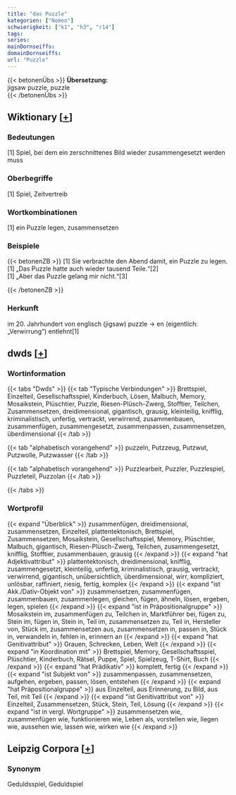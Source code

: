 ```yaml
---
title: "das Puzzle"
kategorien: ["Nomen"]
schwierigkeit: ["k1", "h3", "r14"]
tags:
series:
mainDornseiffs:
domainDornseiffs:
url: "Puzzle"
---
```


{{< betonenÜbs >}}
**Übersetzung:**  
jigsaw puzzle, puzzle  
{{< /betonenÜbs >}}

## Wiktionary [[+](https://de.wiktionary.org/wiki/Puzzle)]

### Bedeutungen
[1] Spiel, bei dem ein zerschnittenes Bild wieder zusammengesetzt werden muss  

### Oberbegriffe
[1] Spiel, Zeitvertreib  

### Wortkombinationen
[1] ein Puzzle legen, zusammensetzen  

### Beispiele
{{< betonenZB >}}
[1] Sie verbrachte den Abend damit, ein Puzzle zu legen.  
[1] „Das Puzzle hatte auch wieder tausend Teile.“[2]  
[1] „Aber das Puzzle gelang mir nicht.“[3]  

{{< /betonenZB >}}
### Herkunft
im 20. Jahrhundert von englisch (jigsaw) puzzle → en (eigentlich: „Verwirrung“) entlehnt[1]  



## dwds [[+](https://www.dwds.de/wb/Puzzle)]

### Wortinformation
{{< tabs "Dwds" >}}
{{< tab "Typische Verbindungen" >}}
Brettspiel, Einzelteil, Gesellschaftsspiel, Kinderbuch, Lösen, Malbuch, Memory, Mosaikstein, Plüschtier, Puzzle, Riesen-Plüsch-Zwerg, Stofftier, Teilchen, Zusammensetzen, dreidimensional, gigantisch, grausig, kleinteilig, knifflig, kriminalistisch, unfertig, vertrackt, verwirrend, zusammenbauen, zusammenfügen, zusammengesetzt, zusammenpassen, zusammensetzen, überdimensional
{{< /tab >}}

{{< tab "alphabetisch vorangehend" >}}
puzzeln, Putzzeug, Putzwut, Putzwolle, Putzwasser
{{< /tab >}}

{{< tab "alphabetisch vorangehend" >}}
Puzzlearbeit, Puzzler, Puzzlespiel, Puzzleteil, Puzzolan
{{< /tab >}}

{{< /tabs >}}

### Wortprofil
{{< expand "Überblick" >}} zusammenfügen, dreidimensional, zusammensetzen, Einzelteil, plattentektonisch, Brettspiel, Zusammensetzen, Mosaikstein, Gesellschaftsspiel, Memory, Plüschtier, Malbuch, gigantisch, Riesen-Plüsch-Zwerg, Teilchen, zusammengesetzt, knifflig, Stofftier, zusammenbauen, grausig {{< /expand >}}
{{< expand "hat Adjektivattribut" >}} plattentektonisch, dreidimensional, knifflig, zusammengesetzt, kleinteilig, unfertig, kriminalistisch, grausig, vertrackt, verwirrend, gigantisch, unübersichtlich, überdimensional, wirr, kompliziert, unlösbar, raffiniert, riesig, fertig, komplex {{< /expand >}}
{{< expand "ist Akk./Dativ-Objekt von" >}} zusammensetzen, zusammenfügen, zusammenbauen, zusammenlegen, gleichen, fügen, ähneln, lösen, ergeben, legen, spielen {{< /expand >}}
{{< expand "ist in Präpositionalgruppe" >}} Mosaikstein im, zusammenfügen zu, Teilchen in, Marktführer bei, fügen zu, Stein im, fügen in, Stein in, Teil im, zusammensetzen zu, Teil in, Hersteller von, Stück im, zusammensetzen aus, zusammensetzen in, passen in, Stück in, verwandeln in, fehlen in, erinnern an {{< /expand >}}
{{< expand "hat Genitivattribut" >}} Grauen, Schrecken, Leben, Welt {{< /expand >}}
{{< expand "in Koordination mit" >}} Brettspiel, Memory, Gesellschaftsspiel, Plüschtier, Kinderbuch, Rätsel, Puppe, Spiel, Spielzeug, T-Shirt, Buch {{< /expand >}}
{{< expand "hat Prädikativ" >}} komplett, fertig {{< /expand >}}
{{< expand "ist Subjekt von" >}} zusammenpassen, zusammensetzen, aufgehen, ergeben, passen, lösen, entstehen {{< /expand >}}
{{< expand "hat Präpositionalgruppe" >}} aus Einzelteil, aus Erinnerung, zu Bild, aus Teil, mit Teil {{< /expand >}}
{{< expand "ist Genitivattribut von" >}} Einzelteil, Zusammensetzen, Stück, Stein, Teil, Lösung {{< /expand >}}
{{< expand "ist in vergl. Wortgruppe" >}} zusammensetzen wie, zusammenfügen wie, funktionieren wie, Leben als, vorstellen wie, liegen wie, aussehen wie, lassen wie, wirken wie {{< /expand >}}

## Leipzig Corpora [[+](https://corpora.uni-leipzig.de/en/res?word=Puzzle&corpusId=deu_newscrawl-public_2018)]


### Synonym
Geduldsspiel, Geduldspiel

